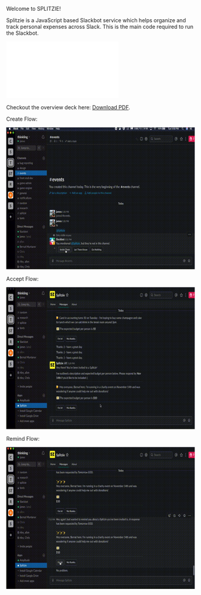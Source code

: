 Welcome to SPLITZIE!


Splitzie is a JavaScript based Slackbot service which helps organize and track personal expenses across Slack. This is the main code required to run the Slackbot.

<object data="./splitzie_presentation.pdf" type="application/pdf" width="700px" height="700px">
    <embed src="./splitzie_presentation.pdf">
        <p>Checkout the overview deck here: <a href="./splitzie_presentation.pdf">Download PDF</a>.</p>
    </embed>
</object>

Create Flow:

![](createflow.gif)

Accept Flow:

![](acceptflow.gif)

Remind Flow:

![](remindflow.gif)
